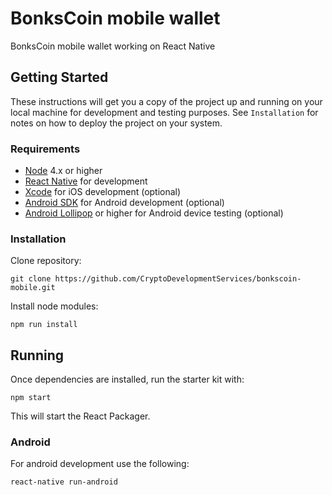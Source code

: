# BonksCoin mobile wallet

BonksCoin mobile wallet working on React Native

## Getting Started

These instructions will get you a copy of the project up and running on your local machine for development and testing purposes. See `Installation` for notes on how to deploy the project on your system.

### Requirements

- [Node](https://nodejs.org) 4.x or higher
- [React Native](http://facebook.github.io/react-native/docs/getting-started.html) for development
- [Xcode](https://developer.apple.com/xcode/) for iOS development (optional)
- [Android SDK](https://developer.android.com/sdk/) for Android development (optional)
- [Android Lollipop](https://www.android.com/versions/lollipop-5-0/) or higher for Android device testing (optional)

### Installation

Clone repository:

```
git clone https://github.com/CryptoDevelopmentServices/bonkscoin-mobile.git
```

Install node modules:

```
npm run install
```

## Running

Once dependencies are installed, run the starter kit with:

```
npm start
```

This will start the React Packager.



### Android

For android development use the following:

```
react-native run-android
```